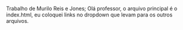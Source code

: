 Trabalho de Murilo Reis e Jones;
Olá professor, o arquivo principal é o index.html, eu coloquei links no dropdown que levam para os outros arquivos.
